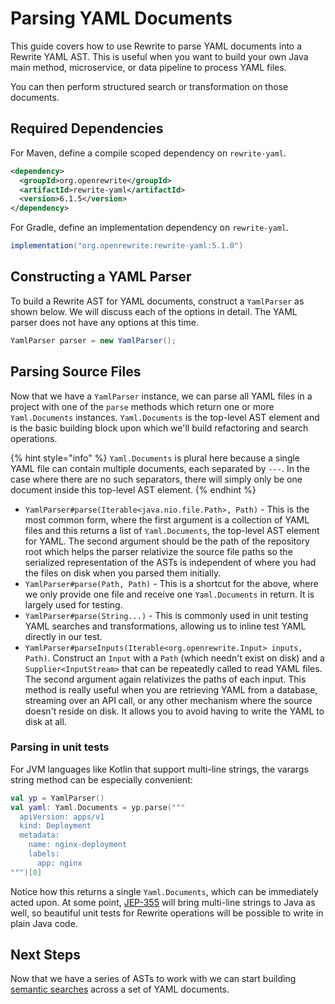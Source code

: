 # Parsing YAML Documents

This guide covers how to use Rewrite to parse YAML documents into a Rewrite YAML AST. This is useful when you want to build your own Java main method, microservice, or data pipeline to process YAML files.

You can then perform structured search or transformation on those documents.

## Required Dependencies

For Maven, define a compile scoped dependency on `rewrite-yaml`.

```xml
<dependency>
  <groupId>org.openrewrite</groupId>
  <artifactId>rewrite-yaml</artifactId>
  <version>6.1.5</version>
</dependency>
```

For Gradle, define an implementation dependency on `rewrite-yaml`.

```groovy
implementation("org.openrewrite:rewrite-yaml:5.1.0")
```

## Constructing a YAML Parser

To build a Rewrite AST for YAML documents, construct a `YamlParser` as shown below. We will discuss each of the options in detail. The YAML parser does not have any options at this time.

```java
YamlParser parser = new YamlParser();
```

## Parsing Source Files

Now that we have a `YamlParser` instance, we can parse all YAML files in a project with one of the `parse` methods which return one or more `Yaml.Documents` instances. `Yaml.Documents` is the top-level AST element and is the basic building block upon which we'll build refactoring and search operations.

{% hint style="info" %}
`Yaml.Documents` is plural here because a single YAML file can contain multiple documents, each separated by `---`. In the case where there are no such separators, there will simply only be one document inside this top-level AST element.
{% endhint %}

* `YamlParser#parse(Iterable<java.nio.file.Path>, Path)` - This is the most common form, where the first argument is a collection of YAML files and this returns a list of `Yaml.Documents`, the top-level AST element for YAML. The second argument should be the path of the repository root which helps the parser relativize the source file paths so the serialized representation of the ASTs is independent of where you had the files on disk when you parsed them initially.
* `YamlParser#parse(Path, Path)` - This is a shortcut for the above, where we only provide one file and receive one `Yaml.Documents` in return. It is largely used for testing.
* `YamlParser#parse(String...)` - This is commonly used in unit testing YAML searches and transformations, allowing us to inline test YAML directly in our test.
* `YamlParser#parseInputs(Iterable<org.openrewrite.Input> inputs, Path)`. Construct an `Input` with a `Path` \(which needn't exist on disk\) and a `Supplier<InputStream>` that can be repeatedly called to read YAML files. The second argument again relativizes the paths of each input. This method is really useful when you are retrieving YAML from a database, streaming over an API call, or any other mechanism where the source doesn't reside on disk. It allows you to avoid having to write the YAML to disk at all.

### Parsing in unit tests

For JVM languages like Kotlin that support multi-line strings, the varargs string method can be especially convenient:

```kotlin
val yp = YamlParser()
val yaml: Yaml.Documents = yp.parse("""
  apiVersion: apps/v1
  kind: Deployment
  metadata:
    name: nginx-deployment
    labels:
      app: nginx
""")[0]
```

Notice how this returns a single `Yaml.Documents`, which can be immediately acted upon. At some point, [JEP-355](https://openjdk.java.net/jeps/355) will bring multi-line strings to Java as well, so beautiful unit tests for Rewrite operations will be possible to write in plain Java code.

## Next Steps

Now that we have a series of ASTs to work with we can start building [semantic searches](semantic-search-for-yaml.md) across a set of YAML documents.

